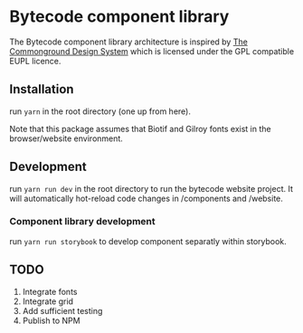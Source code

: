 # Bytecode component library

The Bytecode component library architecture is inspired by [The Commonground Design System](https://gitlab.com/commonground/core/design-system) which is licensed under the GPL compatible EUPL licence.

## Installation

run `yarn` in the root directory (one up from here).

Note that this package assumes that Biotif and Gilroy fonts exist in the browser/website environment.

## Development

run `yarn run dev` in the root directory to run the bytecode website project. It will automatically hot-reload code changes in /components and /website.

### Component library development

run `yarn run storybook` to develop component separatly within storybook.

## TODO

1. Integrate fonts
2. Integrate grid 
3. Add sufficient testing
4. Publish to NPM